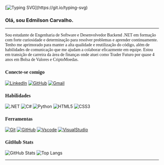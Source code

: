 [![Typing SVG](https://readme-typing-svg.herokuapp.com/?color=fff&size=35&center=true&vCenter=true&width=1000&lines=Bem+vindo+ao+meu+perfil+do+GitHub!)](https://git.io/typing-svg)

### Olá, sou Edmilson Carvalho.
---

<p style='font-family: JetBrains Mono'>
Sou estudante de Engenharia de Software e Desenvolvedor Backend .NET em formação com forte curiosidade e determinação para resolver problemas e aprender continuamente.
Tenho me aprimorado para manter a alta qualidade e reutilização do código, além de habilidades de comunicação que me ajudam a colaborar eficazmente em equipe.
Estou em transição de carreira da área de finanças onde atuei como Trader Futuro por quase 4 anos em Bolsa de Valores e CriptoMoedas.
</p>

<h3 style='font-family: JetBrains Mono'>Conecte-se comigo</h3>

[![LinkedIn](https://img.shields.io/badge/-LinkedIn-123456?style=for-the-badge&logo=linkedin&logoColor=30A3DC)](https://www.linkedin.com/in/edmilson-carvalho-a66551316/)
[![GitHub](https://img.shields.io/badge/GitHub-123456?style=for-the-badge&logo=github&logoColor=white)](https://github.com/EdmilsonCarvalh0)
[![Gmail](https://img.shields.io/badge/Gmail-123456?style=for-the-badge&logo=gmail&logoColor=red)](mailto:edcarvalho.dev@gmail.com)

<h3 style='font-family: JetBrains Mono'>Habilidades</h3>

![.NET](https://img.shields.io/badge/.NET-5C2D91?style=for-the-badge&logo=.net&logoColor=white)
![C#](https://img.shields.io/badge/C%23-239120?style=for-the-badge&logo=c-sharp&logoColor=white)
![Python](https://img.shields.io/badge/python-3670A0?style=for-the-badge&logo=python&logoColor=ffdd54)
![HTML5](https://img.shields.io/badge/HTML5-E34F26?style=for-the-badge&logo=html5&logoColor=white)
![CSS3](https://img.shields.io/badge/CSS3-1572B6?style=for-the-badge&logo=css3&logoColor=white)

<h3 style='font-family: JetBrains Mono'>Ferramentas</h3>

[![Git](https://img.shields.io/badge/GIT-E44C30?style=for-the-badge&logo=git&logoColor=white)](https://git-scm.com/doc)
[![GitHub](https://img.shields.io/badge/GitHub-100000?style=for-the-badge&logo=github&logoColor=30A3DC)](https://docs.github.com/)
[![Vscode](https://img.shields.io/badge/Vscode-007ACC?style=for-the-badge&logo=visual-studio-code&logoColor=white)](https://code.visualstudio.com/docs)
[![VisualStudio](https://img.shields.io/badge/VisualStudio-community?style=for-the-badge&color=8A2BE2)](https://learn.microsoft.com/pt-br/visualstudio/windows/?view=vs-2022)

<h3 style='font-family: JetBrains Mono'>GitHub Stats</h3>

![GitHub Stats](https://github-readme-stats.vercel.app/api?username=EdmilsonCarvalh&theme=transparent&bg_color=112&border_color=FFFFFF&show_icons=true&icon_color=30A3DC&title_color=FFFFAF&text_color=FFF)
![Top Langs](https://github-readme-stats-git-masterrstaa-rickstaa.vercel.app/api/top-langs/?username=EdmilsonCarvalh0&layout=compact&bg_color=112&border_color=FFFFFF&title_color=FFFFAF&text_color=FFF)

---
